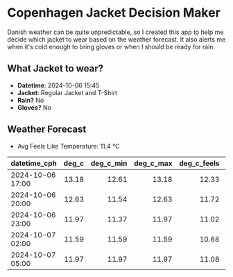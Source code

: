 
# Copenhagen Jacket Decision Maker

Danish weather can be quite unpredictable, so I created this app to help me decide which jacket to wear based on the weather forecast. 
It also alerts me when it's cold enough to bring gloves or when I should be ready for rain.

## What Jacket to wear?

- **Datetime**: 2024-10-06 15:45
- **Jacket**: Regular Jacket and T-Shirt
- **Rain?** No
- **Gloves?** No

## Weather Forecast
- Avg Feels Like Temperature: 11.4 °C

| datetime_cph     |   deg_c |   deg_c_min |   deg_c_max |   deg_c_feels | weather   | wind   | rain   |
|:-----------------|--------:|------------:|------------:|--------------:|:----------|:-------|:-------|
| 2024-10-06 17:00 |   13.18 |       12.61 |       13.18 |         12.33 | Clouds    | Low    | None   |
| 2024-10-06 20:00 |   12.63 |       11.54 |       12.63 |         11.72 | Clouds    | Low    | None   |
| 2024-10-06 23:00 |   11.97 |       11.37 |       11.97 |         11.02 | Clear     | Low    | None   |
| 2024-10-07 02:00 |   11.59 |       11.59 |       11.59 |         10.68 | Clear     | Medium | None   |
| 2024-10-07 05:00 |   11.97 |       11.97 |       11.97 |         11.08 | Clouds    | Medium | None   |
        